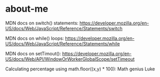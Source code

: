 # about-me

MDN docs on switch() statements: 
    https://developer.mozilla.org/en-US/docs/Web/JavaScript/Reference/Statements/switch

MDN docs on while() loops:
    https://developer.mozilla.org/en-US/docs/Web/JavaScript/Reference/Statements/while

MDN docs on setTimout():
    https://developer.mozilla.org/en-US/docs/Web/API/WindowOrWorkerGlobalScope/setTimeout

Calculating percentage using math.floor((x,y) * 100):
    Math genius Luke
